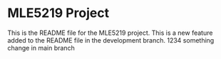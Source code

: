 # MLE5219 Project
This is the README file for the MLE5219 project.
This is a new feature added to the README file in the development branch.
1234
something change in main branch